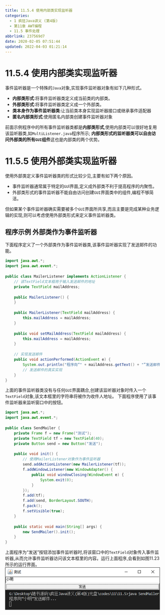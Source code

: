 ```yaml
---
title: 11.5.4 使用内部类实现监听器
categories: 
  - 1 疯狂Java讲义 (第4版)
  - 第11章 AWT编程
  - 11.5 事件处理
abbrlink: 237569d7
date: 2020-02-05 07:51:44
updated: 2022-04-03 01:21:14
---
```

# 11.5.4 使用内部类实现监听器
事件监听器是一个特殊的`Java`对象,实现事件监听器对象有如下几种形式。
- **内部类形式**:将事件监听器类定义成当前类的内部类。
- **外部类形式**:将事件监听器类定义成一个外部类。
- **类本身作为事件监听器类**:让当前类本身实现监听器接口或继承事件适配器
- **匿名内部类形式**:使用匿名内部类创建事件监听器对象

前面示例程序中的所有事件监听器类都是**内部类形式**,使用内部类可以很好地复用该监听器类,如`MultiListener.java`程序所示;
**内部类形式的监听器类可以自由访问外部类的所有`GUI`组件**这也是内部类的两个优势。

# 11.5.5 使用外部类实现监听器
使用外部类定义事件监听器类的形式比较少见,主要有如下两个原因。
- 事件监听器通常属于特定的`GU`Ⅰ界面,定义成外部类不利于提高程序的内聚性。
- 外部类形式的事件监听器不能自由访问创建`GUI`界面类中的组件,编程不够简洁。

但如果某个事件监听器确实需要被多个`GUI`界面所共享,而且主要是完成某种业务逻辑的实现,则可以考虑使用外部类形式来定义事件监听器类。
## 程序示例 外部类作为事件监听器
下面程序定义了一个外部类作为事件监听器类,该事件监听器实现了发送邮件的功能。
```java
import java.awt.*;
import java.awt.event.*;

public class MailerListener implements ActionListener {
    // 该TextField文本框用于输入发送邮件的地址
    private TextField mailAddress;

    public MailerListener() {
    }

    public MailerListener(TextField mailAddress) {
        this.mailAddress = mailAddress;
    }

    public void setMailAddress(TextField mailAddress) {
        this.mailAddress = mailAddress;
    }

    // 实现发送邮件
    public void actionPerformed(ActionEvent e) {
        System.out.println("程序向“" + mailAddress.getText() + "”发送邮件...");
        // 发送邮件的真实实现
    }
}
```
上面的事件监听器类没有与任何`GUI`界面耦合,创建该监听器对象时传入一个`TextField`对象,该文本框里的字符串将被作为收件人地址。
下面程序使用了该事件监听器来监听窗口中的按钮。
```java
import java.awt.*;
import java.awt.event.*;

public class SendMailer {
    private Frame f = new Frame("测试");
    private TextField tf = new TextField(40);
    private Button send = new Button("发送");

    public void init() {
        // 使用MailerListener对象作为事件监听器
        send.addActionListener(new MailerListener(tf));
        f.addWindowListener(new WindowAdapter() {
            public void windowClosing(WindowEvent e) {
                System.exit(0);
            }
        });
        f.add(tf);
        f.add(send, BorderLayout.SOUTH);
        f.pack();
        f.setVisible(true);
    }

    public static void main(String[] args) {
        new SendMailer().init();
    }
}
```
上面程序为“发送”按钮添加事件监听器时,将该窗口中的`TextField`对象传入事件监听器,从而允许事件监听器访问该文本框里的内容。运行上面程序,会看到如图11.23所示的运行界面。
![这里有一张图片](https://raw.githubusercontent.com/lanlan2017/images/master/CrazyJavaHandout/Chapter11/11.5.5/1.png)
<!-- CrazyJavaHandout/Chapter11/11.5.5/ -->
